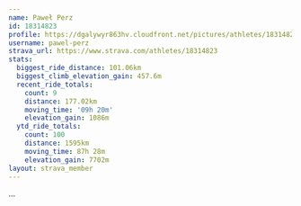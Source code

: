 ```yaml
---
name: Paweł Perz
id: 18314823
profile: https://dgalywyr863hv.cloudfront.net/pictures/athletes/18314823/5244308/1/large.jpg
username: pawel-perz
strava_url: https://www.strava.com/athletes/18314823
stats:
  biggest_ride_distance: 101.06km
  biggest_climb_elevation_gain: 457.6m
  recent_ride_totals:
    count: 9
    distance: 177.02km
    moving_time: '09h 20m'
    elevation_gain: 1086m
  ytd_ride_totals:
    count: 100
    distance: 1595km
    moving_time: 87h 28m
    elevation_gain: 7702m
layout: strava_member
--- 
```

...

